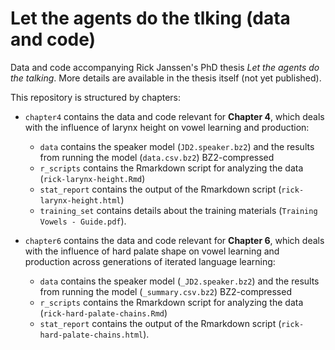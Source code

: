 # Let the agents do the tlking (data and code)

Data and code accompanying Rick Janssen's PhD thesis *Let the agents do the talking*.
More details are available in the thesis itself (not yet published).

This repository is structured by chapters:

  - `chapter4` contains the data and code relevant for **Chapter 4**, which deals with the influence of larynx height on vowel learning and production:
    + `data` contains the speaker model (`JD2.speaker.bz2`) and the results from running the model (`data.csv.bz2`) BZ2-compressed
    + `r_scripts` contains the Rmarkdown script for analyzing the data (`rick-larynx-height.Rmd`)
    + `stat_report` contains the output of the Rmarkdown script (`rick-larynx-height.html`)
    + `training_set` contains details about the training materials (`Training Vowels - Guide.pdf`).

  - `chapter6` contains the data and code relevant for **Chapter 6**, which deals with the influence of hard palate shape on vowel learning and production across generations of iterated language learning:
    + `data` contains the speaker model (`_JD2.speaker.bz2`) and the results from running the model (`_summary.csv.bz2`) BZ2-compressed
    + `r_scripts` contains the Rmarkdown script for analyzing the data (`rick-hard-palate-chains.Rmd`)
    + `stat_report` contains the output of the Rmarkdown script (`rick-hard-palate-chains.html`).

